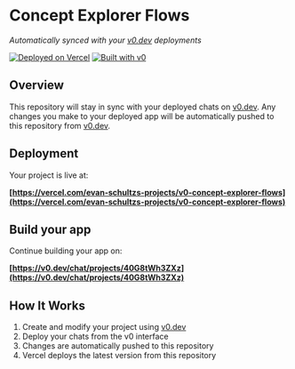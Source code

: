 # Concept Explorer Flows

*Automatically synced with your [v0.dev](https://v0.dev) deployments*

[![Deployed on Vercel](https://img.shields.io/badge/Deployed%20on-Vercel-black?style=for-the-badge&logo=vercel)](https://vercel.com/evan-schultzs-projects/v0-concept-explorer-flows)
[![Built with v0](https://img.shields.io/badge/Built%20with-v0.dev-black?style=for-the-badge)](https://v0.dev/chat/projects/40G8tWh3ZXz)

## Overview

This repository will stay in sync with your deployed chats on [v0.dev](https://v0.dev).
Any changes you make to your deployed app will be automatically pushed to this repository from [v0.dev](https://v0.dev).

## Deployment

Your project is live at:

**[https://vercel.com/evan-schultzs-projects/v0-concept-explorer-flows](https://vercel.com/evan-schultzs-projects/v0-concept-explorer-flows)**

## Build your app

Continue building your app on:

**[https://v0.dev/chat/projects/40G8tWh3ZXz](https://v0.dev/chat/projects/40G8tWh3ZXz)**

## How It Works

1. Create and modify your project using [v0.dev](https://v0.dev)
2. Deploy your chats from the v0 interface
3. Changes are automatically pushed to this repository
4. Vercel deploys the latest version from this repository